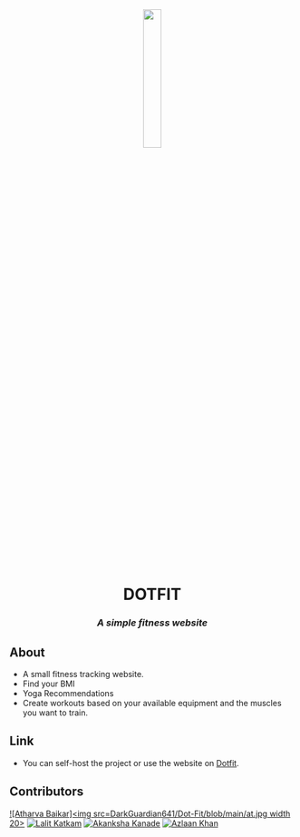 <div align="center">
<img src="https://github.com/DarkGuardian641/Dot-Fit/blob/main/assets/img/logo-nav.png" width=25% height=25% />
<h1>DOTFIT</h1>
<h3><em> A simple fitness website</em></h3>
</div>

## About

- A small fitness tracking website.
- Find your BMI
- Yoga Recommendations
- Create workouts based on your available equipment and the muscles you want to train.

## Link

- You can self-host the project or use the website on [Dotfit]().

## Contributors

[![Atharva Baikar]<img src=DarkGuardian641/Dot-Fit/blob/main/at.jpg width 20>](https://github.com/DarkGuardian641)
[![Lalit Katkam](https://github.com/DarkGuardian641/Dot-Fit/blob/main/lalit.png)](https://github.com/LalitK26)
[![Akanksha Kanade](https://github.com/DarkGuardian641/Dot-Fit/blob/main/ak.png)](https://github.com/wish3233)
[![Azlaan Khan](https://github.com/DarkGuardian641/Dot-Fit/blob/main/ak.png)](https://github.com/DarkGuardian641)

